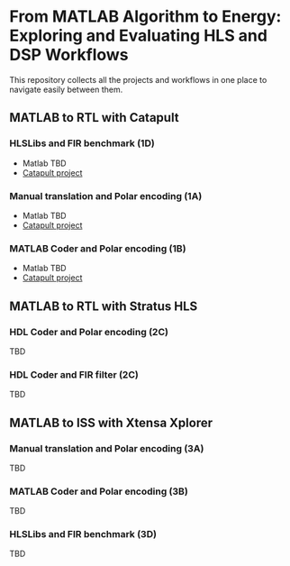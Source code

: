 # From MATLAB Algorithm to Energy: Exploring and Evaluating HLS and DSP Workflows

This repository collects all the projects and workflows in one place to navigate easily between them.

## MATLAB to RTL with Catapult

### HLSLibs and FIR benchmark (1D)

- Matlab TBD
- [Catapult project][catapult-fir-filter]

### Manual translation and Polar encoding (1A)

- Matlab TBD
- [Catapult project][catapult-polar-coding]

### MATLAB Coder and Polar encoding (1B)

- Matlab TBD
- [Catapult project][catapult-matlab-polar-coding]

## MATLAB to RTL with Stratus HLS

### HDL Coder and Polar encoding (2C)

TBD

### HDL Coder and FIR filter (2C)

TBD

## MATLAB to ISS with Xtensa Xplorer

### Manual translation and Polar encoding (3A)

TBD

### MATLAB Coder and Polar encoding (3B)

TBD

### HLSLibs and FIR benchmark (3D)

TBD

<!-- References -->
[catapult-fir-filter]:https://github.com/eersaa/catapult-fir-filter
[catapult-matlab-polar-coding]:https://github.com/eersaa/catapult-matlab-polar-coding
[catapult-polar-coding]:https://github.com/eersaa/catapult-polar-coding
